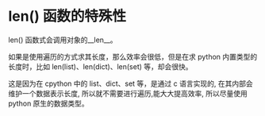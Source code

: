 # len() 函数的特殊性

len() 函数式会调用对象的\_\_len\_\_。

如果是使用遍历的方式求其长度，那么效率会很低，但是在求 python 内置类型的长度时，比如 len(list)、len(dict)、len(set) 等，却会很快。

这是因为在 cpython 中的 list、dict、set 等，是通过 c 语言实现的, 在其内部会维护一个数据表示长度, 所以就不需要进行遍历,能大大提高效率, 所以尽量使用 python 原生的数据类型。


